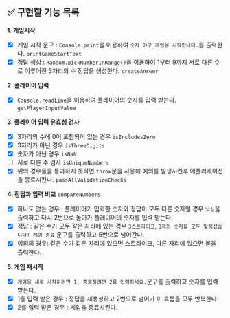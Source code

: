 ## ✅ 구현할 기능 목록

**1. 게임시작**

- [x] 게임 시작 문구 : `Console.print`을 이용하여 `숫자 야구 게임을 시작합니다.`를 출력한다. `printGameStartText`
- [x] 정답 생성 : `Random.pickNumberInRange()`을 이용하여 1부터 9까지 서로 다른 수로 이루어진 3자리의 수 정답을 생성한다. `createAnswer`

**2. 플레이어 입력**

- [x] `Console.readLine`을 이용하여 플레이어의 숫자를 입력 받는다. `getPlayerInputValue`

**3. 플레이어 입력 유효성 검사**

- [x] 3자리의 수에 0이 포함되어 있는 경우 `isIncludesZero`
- [x] 3자리가 아닌 경우 `isThreeDigits`
- [x] 숫자가 아닌 경우 `isNaN`
- [ ] 서로 다른 수 검사 `isUniqueNumbers`
- [x] 위의 경우들을 통과하지 못하면 `throw`문을 사용해 예외를 발생시킨후 애플리케이션을 종료시킨다. `passAllValidationChecks`

**4. 정답과 입력 비교** `compareNumbers`

- [x] 하나도 없는 경우 : 플레이어가 입력한 숫자와 정답이 모두 다른 숫자일 경우 `낫싱`을 출력하고 다시 2번으로 돌아가 플레이어의 숫자를 입력 받는다.
- [x] 정답 : 같은 수가 모두 같은 자리에 있는 경우 `3스트라이크`, `3개의 숫자를 모두 맞히셨습니다! 게임 종료` 문구를 출력하고 5번으로 넘어간다.
- [x] 이외의 경우: 같은 수가 같은 자리에 있으면 스트라이크, 다른 자리에 있으면 볼을 출력한다.

**5. 게임 재시작**

- [x] `게임을 새로 시작하려면 1, 종료하려면 2를 입력하세요.`문구를 출력하고 숫자를 입력받는다.
- [x] 1을 입력 받은 경우 : 정답을 재생성하고 2번으로 넘어가 이 흐름을 모두 반복한다.
- [x] 2를 입력 받은 경우 : 게임을 종료시킨다.

